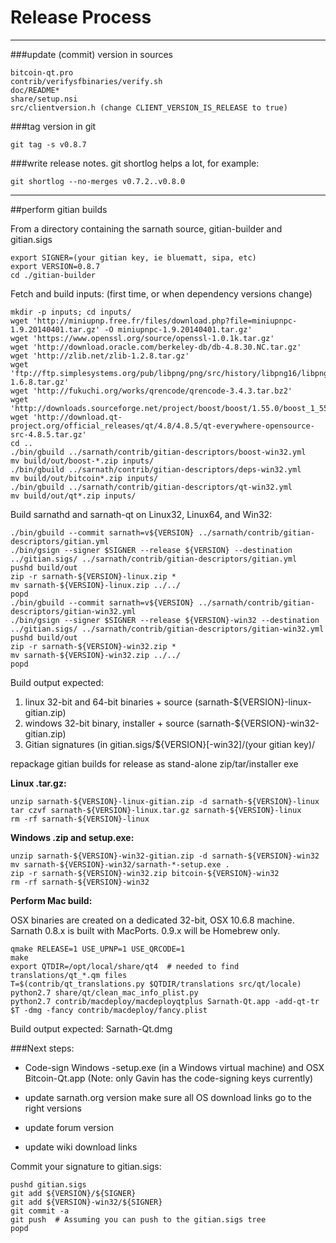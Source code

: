 Release Process
====================

* * *

###update (commit) version in sources


	bitcoin-qt.pro
	contrib/verifysfbinaries/verify.sh
	doc/README*
	share/setup.nsi
	src/clientversion.h (change CLIENT_VERSION_IS_RELEASE to true)

###tag version in git

	git tag -s v0.8.7

###write release notes. git shortlog helps a lot, for example:

	git shortlog --no-merges v0.7.2..v0.8.0

* * *

##perform gitian builds

 From a directory containing the sarnath source, gitian-builder and gitian.sigs
  
	export SIGNER=(your gitian key, ie bluematt, sipa, etc)
	export VERSION=0.8.7
	cd ./gitian-builder

 Fetch and build inputs: (first time, or when dependency versions change)

	mkdir -p inputs; cd inputs/
	wget 'http://miniupnp.free.fr/files/download.php?file=miniupnpc-1.9.20140401.tar.gz' -O miniupnpc-1.9.20140401.tar.gz'
	wget 'https://www.openssl.org/source/openssl-1.0.1k.tar.gz'
	wget 'http://download.oracle.com/berkeley-db/db-4.8.30.NC.tar.gz'
	wget 'http://zlib.net/zlib-1.2.8.tar.gz'
	wget 'ftp://ftp.simplesystems.org/pub/libpng/png/src/history/libpng16/libpng-1.6.8.tar.gz'
	wget 'http://fukuchi.org/works/qrencode/qrencode-3.4.3.tar.bz2'
	wget 'http://downloads.sourceforge.net/project/boost/boost/1.55.0/boost_1_55_0.tar.bz2'
	wget 'http://download.qt-project.org/official_releases/qt/4.8/4.8.5/qt-everywhere-opensource-src-4.8.5.tar.gz'
	cd ..
	./bin/gbuild ../sarnath/contrib/gitian-descriptors/boost-win32.yml
	mv build/out/boost-*.zip inputs/
	./bin/gbuild ../sarnath/contrib/gitian-descriptors/deps-win32.yml
	mv build/out/bitcoin*.zip inputs/
	./bin/gbuild ../sarnath/contrib/gitian-descriptors/qt-win32.yml
	mv build/out/qt*.zip inputs/

 Build sarnathd and sarnath-qt on Linux32, Linux64, and Win32:
  
	./bin/gbuild --commit sarnath=v${VERSION} ../sarnath/contrib/gitian-descriptors/gitian.yml
	./bin/gsign --signer $SIGNER --release ${VERSION} --destination ../gitian.sigs/ ../sarnath/contrib/gitian-descriptors/gitian.yml
	pushd build/out
	zip -r sarnath-${VERSION}-linux.zip *
	mv sarnath-${VERSION}-linux.zip ../../
	popd
	./bin/gbuild --commit sarnath=v${VERSION} ../sarnath/contrib/gitian-descriptors/gitian-win32.yml
	./bin/gsign --signer $SIGNER --release ${VERSION}-win32 --destination ../gitian.sigs/ ../sarnath/contrib/gitian-descriptors/gitian-win32.yml
	pushd build/out
	zip -r sarnath-${VERSION}-win32.zip *
	mv sarnath-${VERSION}-win32.zip ../../
	popd

  Build output expected:

  1. linux 32-bit and 64-bit binaries + source (sarnath-${VERSION}-linux-gitian.zip)
  2. windows 32-bit binary, installer + source (sarnath-${VERSION}-win32-gitian.zip)
  3. Gitian signatures (in gitian.sigs/${VERSION}[-win32]/(your gitian key)/

repackage gitian builds for release as stand-alone zip/tar/installer exe

**Linux .tar.gz:**

	unzip sarnath-${VERSION}-linux-gitian.zip -d sarnath-${VERSION}-linux
	tar czvf sarnath-${VERSION}-linux.tar.gz sarnath-${VERSION}-linux
	rm -rf sarnath-${VERSION}-linux

**Windows .zip and setup.exe:**

	unzip sarnath-${VERSION}-win32-gitian.zip -d sarnath-${VERSION}-win32
	mv sarnath-${VERSION}-win32/sarnath-*-setup.exe .
	zip -r sarnath-${VERSION}-win32.zip bitcoin-${VERSION}-win32
	rm -rf sarnath-${VERSION}-win32

**Perform Mac build:**

  OSX binaries are created on a dedicated 32-bit, OSX 10.6.8 machine.
  Sarnath 0.8.x is built with MacPorts.  0.9.x will be Homebrew only.

	qmake RELEASE=1 USE_UPNP=1 USE_QRCODE=1
	make
	export QTDIR=/opt/local/share/qt4  # needed to find translations/qt_*.qm files
	T=$(contrib/qt_translations.py $QTDIR/translations src/qt/locale)
	python2.7 share/qt/clean_mac_info_plist.py
	python2.7 contrib/macdeploy/macdeployqtplus Sarnath-Qt.app -add-qt-tr $T -dmg -fancy contrib/macdeploy/fancy.plist

 Build output expected: Sarnath-Qt.dmg

###Next steps:

* Code-sign Windows -setup.exe (in a Windows virtual machine) and
  OSX Bitcoin-Qt.app (Note: only Gavin has the code-signing keys currently)

* update sarnath.org version
  make sure all OS download links go to the right versions

* update forum version

* update wiki download links

Commit your signature to gitian.sigs:

	pushd gitian.sigs
	git add ${VERSION}/${SIGNER}
	git add ${VERSION}-win32/${SIGNER}
	git commit -a
	git push  # Assuming you can push to the gitian.sigs tree
	popd

